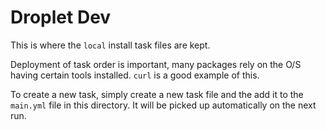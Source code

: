 # Droplet Dev

This is where the `local` install task files are kept.

Deployment of task order is important, many packages rely on the O/S having
certain tools installed. `curl` is a good example of this.

To create a new task, simply create a new task file and the add it to the `main.yml`
file in this directory. It will be picked up automatically on the next run.
